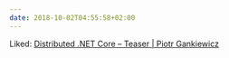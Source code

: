 ```yaml
---
date: 2018-10-02T04:55:58+02:00
---
```


Liked: [Distributed .NET Core – Teaser | Piotr Gankiewicz](https://piotrgankiewicz.com/2018/09/19/distributed-net-core-teaser/)
